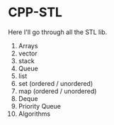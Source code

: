 # CPP-STL
Here I'll go through all the STL lib. 
1. Arrays
2. vector
3. stack
4. Queue
5. list
6. set (ordered / unordered)
7. map (ordered / unordered)
8. Deque
9. Priority Queue
10. Algorithms
